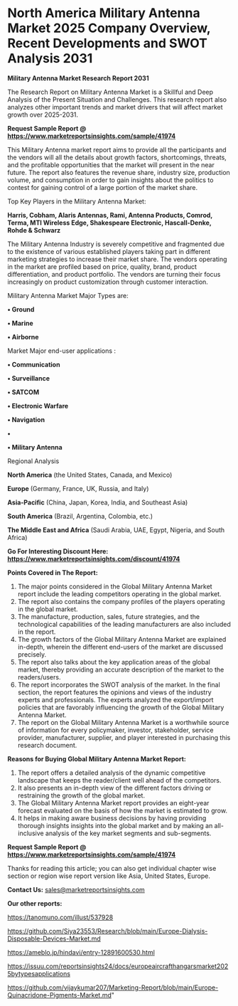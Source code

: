 # North America Military Antenna Market 2025 Company Overview, Recent Developments and SWOT Analysis 2031

<strong>Military Antenna Market Research Report 2031</strong>

The Research Report on Military Antenna Market is a Skillful and Deep Analysis of the Present Situation and Challenges. This research report also analyzes other important trends and market drivers that will affect market growth over 2025-2031.

<strong>Request Sample Report @ <a href=https://www.marketreportsinsights.com/sample/41974>https://www.marketreportsinsights.com/sample/41974</a></strong>

This Military Antenna market report aims to provide all the participants and the vendors will all the details about growth factors, shortcomings, threats, and the profitable opportunities that the market will present in the near future. The report also features the revenue share, industry size, production volume, and consumption in order to gain insights about the politics to contest for gaining control of a large portion of the market share.

Top Key Players in the Military Antenna Market:

<strong>Harris, Cobham, Alaris Antennas, Rami, Antenna Products, Comrod, Terma, MTI Wireless Edge, Shakespeare Electronic, Hascall-Denke, Rohde & Schwarz</strong>

The Military Antenna Industry is severely competitive and fragmented due to the existence of various established players taking part in different marketing strategies to increase their market share. The vendors operating in the market are profiled based on price, quality, brand, product differentiation, and product portfolio. The vendors are turning their focus increasingly on product customization through customer interaction.

Military Antenna Market Major Types are:

<strong>•  Ground

•  Marine

•  Airborne</strong>

Market Major end-user applications :

<strong>•  Communication

•  Surveillance

•  SATCOM

•  Electronic Warfare

•  Navigation

•  

•  Military Antenna</strong>

Regional Analysis

</u><strong><b>North America</b></strong> (the United States, Canada, and Mexico)

<strong><b>Europe </b></strong>(Germany, France, UK, Russia, and Italy)

<strong><b>Asia-Pacific</b></strong> (China, Japan, Korea, India, and Southeast Asia)

<strong><b>South America</b></strong> (Brazil, Argentina, Colombia, etc.)

<strong><b>The Middle East and Africa</b></strong> (Saudi Arabia, UAE, Egypt, Nigeria, and South Africa)

<strong>Go For Interesting Discount Here: <a href=https://www.marketreportsinsights.com/discount/41974>https://www.marketreportsinsights.com/discount/41974</a></strong>

<strong>Points Covered in The Report:</strong>
<ol>
  <li>The major points considered in the Global Military Antenna Market report include the leading competitors operating in the global market.</li>
  <li>The report also contains the company profiles of the players operating in the global market.</li>
  <li>The manufacture, production, sales, future strategies, and the technological capabilities of the leading manufacturers are also included in the report.</li>
  <li>The growth factors of the Global Military Antenna Market are explained in-depth, wherein the different end-users of the market are discussed precisely.</li>
  <li>The report also talks about the key application areas of the global market, thereby providing an accurate description of the market to the readers/users.</li>
  <li>The report incorporates the SWOT analysis of the market. In the final section, the report features the opinions and views of the industry experts and professionals. The experts analyzed the export/import policies that are favorably influencing the growth of the Global Military Antenna Market.</li>
  <li>The report on the Global Military Antenna Market is a worthwhile source of information for every policymaker, investor, stakeholder, service provider, manufacturer, supplier, and player interested in purchasing this research document.</li>
</ol>
<strong>Reasons for Buying Global Military Antenna Market Report:</strong>

<ol>
  <li>The report offers a detailed analysis of the dynamic competitive landscape that keeps the reader/client well ahead of the competitors.</li>
  <li>It also presents an in-depth view of the different factors driving or restraining the growth of the global market.</li>
  <li>The Global Military Antenna Market report provides an eight-year forecast evaluated on the basis of how the market is estimated to grow.</li>
  <li>It helps in making aware business decisions by having providing thorough insights insights into the global market and by making an all-inclusive analysis of the key market segments and sub-segments.</li>
</ol>
<strong>Request Sample Report @ <a href=https://www.marketreportsinsights.com/sample/41974>https://www.marketreportsinsights.com/sample/41974</a></strong>


Thanks for reading this article; you can also get individual chapter wise section or region wise report version like Asia, United States, Europe.

<strong>Contact Us:</strong>
sales@marketreportsinsights.com

<strong>Our other reports:</strong>

<a href=https://tanomuno.com/illust/537928>https://tanomuno.com/illust/537928</a>

<a href=https://github.com/Siya23553/Research/blob/main/Europe-Dialysis-Disposable-Devices-Market.md>https://github.com/Siya23553/Research/blob/main/Europe-Dialysis-Disposable-Devices-Market.md</a>

<a href=https://ameblo.jp/hindavi/entry-12891600530.html>https://ameblo.jp/hindavi/entry-12891600530.html</a>

<a href=https://issuu.com/reportsinsights24/docs/europeaircrafthangarsmarket2025bytypesapplications>https://issuu.com/reportsinsights24/docs/europeaircrafthangarsmarket2025bytypesapplications</a>

<a href=https://github.com/vijaykumar207/Marketing-Report/blob/main/Europe-Quinacridone-Pigments-Market.md>https://github.com/vijaykumar207/Marketing-Report/blob/main/Europe-Quinacridone-Pigments-Market.md</a>"
